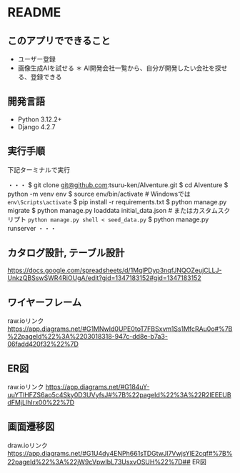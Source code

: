 # README
## このアプリでできること
* ユーザー登録
* 画像生成AIを試せる
＊ AI開発会社一覧から、自分が開発したい会社を探せる、登録できる

## 開発言語
* Python 3.12.2+
* Django 4.2.7

## 実行手順
下記ターミナルで実行

・・・
$ git clone git@github.com:tsuru-ken/AIventure.git
$ cd AIventure
$ python -m venv env
$ source env/bin/activate  # Windowsでは `env\Scripts\activate`
$ pip install -r requirements.txt
$ python manage.py migrate
$ python manage.py loaddata initial_data.json  # またはカスタムスクリプト `python manage.py shell < seed_data.py`
$ python manage.py runserver
・・・

## カタログ設計, テーブル設計
https://docs.google.com/spreadsheets/d/1MqlPDyp3nqfJNQOZeujCLLJ-UnkzQBSswSWR4RiOUgA/edit?gid=1347183152#gid=1347183152

## ワイヤーフレーム
raw.ioリンク
https://app.diagrams.net/#G1MNwId0UPE0toT7FBSxvm1Ss1MfcRAu0o#%7B%22pageId%22%3A%2203018318-947c-dd8e-b7a3-06fadd420f32%22%7D

## ER図　
raw.ioリンク
https://app.diagrams.net/#G184uY-uuYTlHFZS6ao5c4Sky0D3UVyfsJ#%7B%22pageId%22%3A%22R2lEEEUBdFMjLlhIrx00%22%7D

## 画面遷移図
draw.ioリンク
https://app.diagrams.net/#G1U4dy4ENPh661sTDGtwJl7VwjsYlE2cqf#%7B%22pageId%22%3A%22jW9cVpwIbL73UsxvOSUH%22%7D## ER図　

